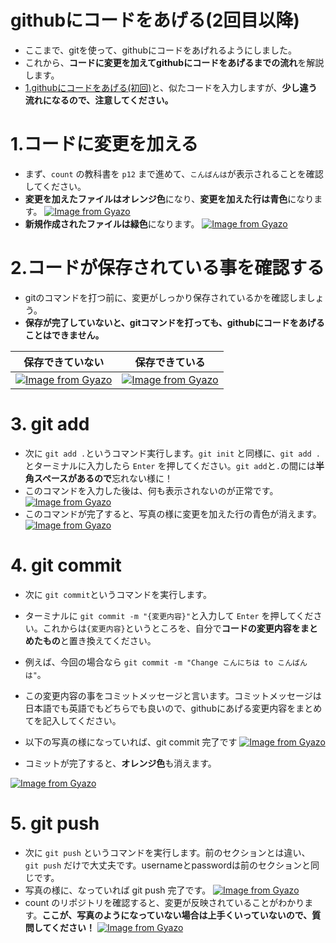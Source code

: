 # githubにコードをあげる(2回目以降)
- ここまで、gitを使って、githubにコードをあげれるようにしました。
- これから、**コードに変更を加えてgithubにコードをあげるまでの流れ**を解説します。
- [1.githubにコードをあげる(初回)](./1.git-github-init.md)と、似たコードを入力しますが、**少し違う流れになるので、注意してください。**

# 1.コードに変更を加える
- まず、`count` の教科書を `p12` まで進めて、`こんばんは`が表示されることを確認してください。
- **変更を加えたファイルはオレンジ色**になり、**変更を加えた行は青色**になります。
[![Image from Gyazo](https://i.gyazo.com/7520db7faf0405eb707603bbd04c80e6.png)](https://gyazo.com/7520db7faf0405eb707603bbd04c80e6)
- **新規作成されたファイルは緑色**になります。
[![Image from Gyazo](https://i.gyazo.com/0b4f3a545fb8ceb5f6004b0f61011b52.png)](https://gyazo.com/0b4f3a545fb8ceb5f6004b0f61011b52)

# 2.コードが保存されている事を確認する
- gitのコマンドを打つ前に、変更がしっかり保存されているかを確認しましょう。
- **保存が完了していないと、gitコマンドを打っても、githubにコードをあげることはできません。**

| 保存できていない | 保存できている|
| ----------- | ---------|
| [![Image from Gyazo](https://i.gyazo.com/141e3171fa9885da11988ecacfa3d27f.png)](https://gyazo.com/141e3171fa9885da11988ecacfa3d27f) | [![Image from Gyazo](https://i.gyazo.com/e3ddb15a65f0fb3948761215fd816dd5.png)](https://gyazo.com/e3ddb15a65f0fb3948761215fd816dd5)|

# 3. git add
- 次に `git add .`というコマンド実行します。`git init` と同様に、`git add .`とターミナルに入力したら `Enter` を押してください。`git add`と`.`の間には**半角スペースがあるので**忘れない様に！
- このコマンドを入力した後は、何も表示されないのが正常です。
[![Image from Gyazo](https://i.gyazo.com/f7dec49a50a6f09dd1586102c7dc38dc.png)](https://gyazo.com/f7dec49a50a6f09dd1586102c7dc38dc)
- このコマンドが完了すると、写真の様に変更を加えた行の青色が消えます。
[![Image from Gyazo](https://i.gyazo.com/8b89c148fc8fea145014300162f21b5c.png)](https://gyazo.com/8b89c148fc8fea145014300162f21b5c)

# 4. git commit
- 次に `git commit`というコマンドを実行します。
- ターミナルに `git commit -m "{変更内容}"`と入力して `Enter` を押してください。これからは`{変更内容}`というところを、自分で**コードの変更内容をまとめたもの**と置き換えてください。
- 例えば、今回の場合なら `git commit -m "Change こんにちは to こんばんは"`。
- この変更内容の事をコミットメッセージと言います。コミットメッセージは日本語でも英語でもどちらでも良いので、githubにあげる変更内容をまとめてを記入してください。
- 以下の写真の様になっていれば、git commit 完了です
[![Image from Gyazo](https://i.gyazo.com/83a0e419f24fe2592be3d5aaf610aed1.png)](https://gyazo.com/83a0e419f24fe2592be3d5aaf610aed1)

- コミットが完了すると、**オレンジ色**も消えます。

[![Image from Gyazo](https://i.gyazo.com/43f3ac66f4fdbd9f4768e478d839744b.png)](https://gyazo.com/43f3ac66f4fdbd9f4768e478d839744b)

# 5. git push
- 次に `git push` というコマンドを実行します。前のセクションとは違い、 `git push` だけで大丈夫です。usernameとpasswordは前のセクションと同じです。
- 写真の様に、なっていれば git push 完了です。
[![Image from Gyazo](https://i.gyazo.com/e2ba8c84e56d5812f4a822eeef2d9818.png)](https://gyazo.com/e2ba8c84e56d5812f4a822eeef2d9818)
- count のリポジトリを確認すると、変更が反映されていることがわかります。**ここが、写真のようになっていない場合は上手くいっていないので、質問してください！**
[![Image from Gyazo](https://i.gyazo.com/da1cf0f1a6cfca51fc002a09c04d706e.png)](https://gyazo.com/da1cf0f1a6cfca51fc002a09c04d706e)